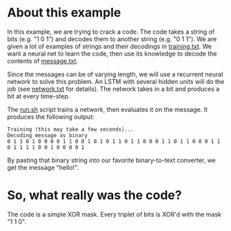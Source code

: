 # About this example

In this example, we are trying to crack a code. The code takes a string of bits (e.g. "1 0 1") and decodes them to another string (e.g. "0 1 1"). We are given a lot of examples of strings and their decodings in [training.txt](training.txt). We want a neural net to learn the code, then use its knowledge to decode the contents of [message.txt](message.txt).

Since the messages can be of varying length, we will use a recurrent neural network to solve this problem. An LSTM with several hidden units will do the job (see [network.txt](network.txt) for details). The network takes in a bit and produces a bit at every time-step.

The [run.sh](run.sh) script trains a network, then evaluates it on the message. It produces the following output:

```
Training (this may take a few seconds)...
Decoding message as binary
0 1 1 0 1 0 0 0 0 1 1 0 0 1 0 1 0 1 1 0 1 1 0 0 0 1 1 0 1 1 0 0 0 1 1 0 1 1 1 1 0 0 1 0 0 0 0 1
```

By pasting that binary string into our favorite binary-to-text converter, we get the message "hello!".

# So, what really was the code?

The code is a simple XOR mask. Every triplet of bits is XOR'd with the mask "1 1 0".
